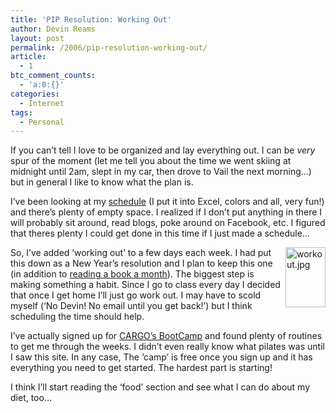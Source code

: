 ```yaml
---
title: 'PIP Resolution: Working Out'
author: Devin Reams
layout: post
permalink: /2006/pip-resolution-working-out/
article:
  - 1
btc_comment_counts:
  - 'a:0:{}'
categories:
  - Internet
tags:
  - Personal
---
```

If you can&#8217;t tell I love to be organized and lay everything out. I can be *very* spur of the moment (let me tell you about the time we went skiing at midnight until 2am, slept in my car, then drove to Vail the next morning&#8230;) but in general I like to know what the plan is.

I&#8217;ve been looking at my [schedule][1] (I put it into Excel, colors and all, very fun!) and there&#8217;s plenty of empty space. I realized if I don&#8217;t put anything in there I will probably sit around, read blogs, poke around on Facebook, etc. I figured that theres plenty I could get done in this time if I just made a schedule&#8230;

<img width="64" height="96" align="right" id="image60" alt="workout.jpg" src="http://devinreams.com/wp-content/uploads/2006/01/workout.jpg" />So, I&#8217;ve added &#8216;working out&#8217; to a few days each week. I had put this down as a New Year&#8217;s resolution and I plan to keep this one (in addition to [reading a book a month][2]). The biggest step is making something a habit. Since I go to class every day I decided that once I get home I&#8217;ll just go work out. I may have to scold myself (&#8216;No Devin! No email until you get back!&#8217;) but I think scheduling the time should help.

I&#8217;ve actually signed up for [CARGO&#8217;s BootCamp][3] and found plenty of routines to get me through the weeks. I didn&#8217;t even really know what pilates was until I saw this site. In any case, The &#8216;camp&#8217; is free once you sign up and it has everything you need to get started. The hardest part is starting!

I think I&#8217;ll start reading the &#8216;food&#8217; section and see what I can do about my diet, too&#8230;

 [1]: http://devin.reams.me/schedule/
 [2]: http://devin.reams.me/2006/pip-resolution-book-a-month/
 [3]: http://www.cargomag.com/bootcamp/